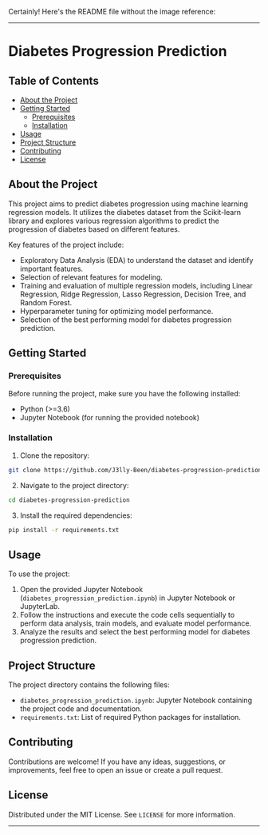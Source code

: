 Certainly! Here's the README file without the image reference:

---

# Diabetes Progression Prediction

## Table of Contents

- [About the Project](#about-the-project)
- [Getting Started](#getting-started)
  - [Prerequisites](#prerequisites)
  - [Installation](#installation)
- [Usage](#usage)
- [Project Structure](#project-structure)
- [Contributing](#contributing)
- [License](#license)

## About the Project

This project aims to predict diabetes progression using machine learning regression models. It utilizes the diabetes dataset from the Scikit-learn library and explores various regression algorithms to predict the progression of diabetes based on different features.

Key features of the project include:

- Exploratory Data Analysis (EDA) to understand the dataset and identify important features.
- Selection of relevant features for modeling.
- Training and evaluation of multiple regression models, including Linear Regression, Ridge Regression, Lasso Regression, Decision Tree, and Random Forest.
- Hyperparameter tuning for optimizing model performance.
- Selection of the best performing model for diabetes progression prediction.

## Getting Started

### Prerequisites

Before running the project, make sure you have the following installed:

- Python (>=3.6)
- Jupyter Notebook (for running the provided notebook)

### Installation

1. Clone the repository:

```sh
git clone https://github.com/J3lly-Been/diabetes-progression-prediction.git
```

2. Navigate to the project directory:

```sh
cd diabetes-progression-prediction
```

3. Install the required dependencies:

```sh
pip install -r requirements.txt
```

## Usage

To use the project:

1. Open the provided Jupyter Notebook (`diabetes_progression_prediction.ipynb`) in Jupyter Notebook or JupyterLab.
2. Follow the instructions and execute the code cells sequentially to perform data analysis, train models, and evaluate model performance.
3. Analyze the results and select the best performing model for diabetes progression prediction.

## Project Structure

The project directory contains the following files:

- `diabetes_progression_prediction.ipynb`: Jupyter Notebook containing the project code and documentation.
- `requirements.txt`: List of required Python packages for installation.

## Contributing

Contributions are welcome! If you have any ideas, suggestions, or improvements, feel free to open an issue or create a pull request.

## License

Distributed under the MIT License. See `LICENSE` for more information.

---
